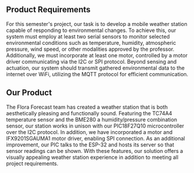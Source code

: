 ## Product Requirements
For this semester's project, our task is to develop a mobile weather station capable of responding to environmental changes. To achieve this, our system must employ at least two serial sensors to monitor selected environmental conditions such as temperature, humidity, atmospheric pressure, wind speed, or other modalities approved by the professor. Additionally, we must incorporate at least one motor, controlled by a motor driver communicating via the I2C or SPI protocol. Beyond sensing and actuation, our system should transmit gathered environmental data to the internet over WiFi, utilizing the MQTT protocol for efficient communication.  
## Our Product  
The Flora Forecast team has created a weather station that is both aesthetically pleasing and functionally sound. Featuring the TC74A4 temperature sensor and the BME280 a humidity/pressure combination sensor, our station works in unison with our PIC18F27Q10 microcontroller over the I2C protocol. In addition, we have incorporated a motor and  IFX9201SGAUMA1 motor driver, enabling SPI connection. As an additional improvement, our PIC talks to the ESP-32 and hosts its server so that sensor readings can be shown. With these features, our solution offers a visually appealing weather station experience in addition to meeting all project requirements.
